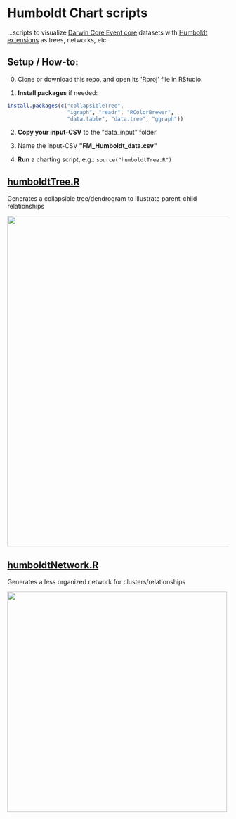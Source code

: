 # Humboldt Chart scripts
...scripts to visualize [Darwin Core Event core](https://www.gbif.org/darwin-core) datasets with [Humboldt extensions](https://eco.tdwg.org/) as trees, networks, etc.

## Setup / How-to:

0. Clone or download this repo, and open its 'Rproj' file in RStudio.

1. **Install packages** if needed:
```r
install.packages(c("collapsibleTree",
                   "igraph", "readr", "RColorBrewer",
                   "data.table", "data.tree", "ggraph"))
```

2. **Copy your input-CSV** to the "data_input" folder

3. Name the input-CSV **"FM_Humboldt_data.csv"**

4. **Run** a charting script, e.g.: `source("humboldtTree.R")`


## [humboldtTree.R](https://github.com/fieldmuseum/HumboldtChart/blob/main/humboldtTree.R)
Generates a collapsible tree/dendrogram to illustrate parent-child relationships

<img src="https://github.com/fieldmuseum/HumboldtChart/assets/8563362/ea672693-57e0-4cee-9c15-b0f2ab5466ee" width="750px"/>


## [humboldtNetwork.R](https://github.com/fieldmuseum/HumboldtChart/blob/main/humboldtNetwork.R)
Generates a less organized network for clusters/relationships

<img src="https://github.com/fieldmuseum/HumboldtChart/assets/8563362/7a859cde-30f9-4b79-a9d8-61ba10976692" width="500px"/>
